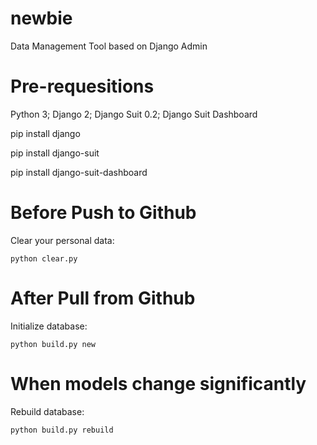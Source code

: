 newbie
=======
Data Management Tool based on Django Admin

# Pre-requesitions
Python 3; Django 2; Django Suit 0.2; Django Suit Dashboard

pip install django

pip install django-suit

pip install django-suit-dashboard

# Before Push to Github
Clear your personal data:

    python clear.py

# After Pull from Github
Initialize database:

    python build.py new

# When models change significantly
Rebuild database:

    python build.py rebuild